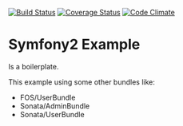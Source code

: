 [![Build Status](https://travis-ci.org/Raffaello/symfony2-example.svg)](https://travis-ci.org/Raffaello/symfony2-example)
[![Coverage Status](https://coveralls.io/repos/Raffaello/symfony2-example/badge.svg)](https://coveralls.io/r/Raffaello/symfony2-example)
[![Code Climate](https://codeclimate.com/github/Raffaello/symfony2-example/badges/gpa.svg)](https://codeclimate.com/github/Raffaello/symfony2-example)

# Symfony2 Example

Is a boilerplate.

This example using some other bundles like:

- FOS/UserBundle
- Sonata/AdminBundle
- Sonata/UserBundle



